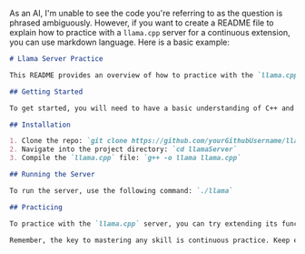 As an AI, I'm unable to see the code you're referring to as the question is phrased ambiguously. However, if you want to create a README file to explain how to practice with a `llama.cpp` server for a continuous extension, you can use markdown language. Here is a basic example:

```markdown
# Llama Server Practice

This README provides an overview of how to practice with the `llama.cpp` server for a continuous extension.

## Getting Started

To get started, you will need to have a basic understanding of C++ and server-side programming. 

## Installation

1. Clone the repo: `git clone https://github.com/yourGithubUsername/llamaServer.git`
2. Navigate into the project directory: `cd llamaServer`
3. Compile the `llama.cpp` file: `g++ -o llama llama.cpp`

## Running the Server

To run the server, use the following command: `./llama`

## Practicing

To practice with the `llama.cpp` server, you can try extending its functionality. For example, you could add additional endpoints, implement different HTTP methods, or integrate it with a database.

Remember, the key to mastering any skill is continuous practice. Keep experimenting with different features and don't be afraid to make mistakes. Happy coding!